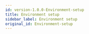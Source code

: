 ```yaml
---
id: version-1.0.0-Environment-setup
title: Environment setup
sidebar_label: Environment setup
original_id: Environment-setup
---
```


